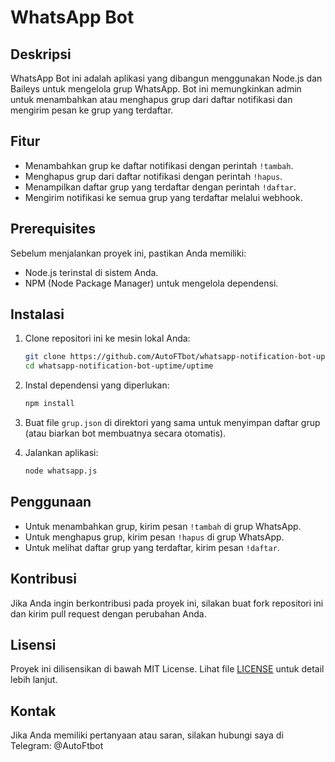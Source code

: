 # WhatsApp Bot

## Deskripsi
WhatsApp Bot ini adalah aplikasi yang dibangun menggunakan Node.js dan Baileys untuk mengelola grup WhatsApp. Bot ini memungkinkan admin untuk menambahkan atau menghapus grup dari daftar notifikasi dan mengirim pesan ke grup yang terdaftar.

## Fitur
- Menambahkan grup ke daftar notifikasi dengan perintah `!tambah`.
- Menghapus grup dari daftar notifikasi dengan perintah `!hapus`.
- Menampilkan daftar grup yang terdaftar dengan perintah `!daftar`.
- Mengirim notifikasi ke semua grup yang terdaftar melalui webhook.

## Prerequisites
Sebelum menjalankan proyek ini, pastikan Anda memiliki:
- Node.js terinstal di sistem Anda.
- NPM (Node Package Manager) untuk mengelola dependensi.

## Instalasi
1. Clone repositori ini ke mesin lokal Anda:
   ```bash
   git clone https://github.com/AutoFTbot/whatsapp-notification-bot-uptime.git
   cd whatsapp-notification-bot-uptime/uptime
   ```

2. Instal dependensi yang diperlukan:
   ```bash
   npm install
   ```

3. Buat file `grup.json` di direktori yang sama untuk menyimpan daftar grup (atau biarkan bot membuatnya secara otomatis).

4. Jalankan aplikasi:
   ```bash
   node whatsapp.js
   ```

## Penggunaan
- Untuk menambahkan grup, kirim pesan `!tambah` di grup WhatsApp.
- Untuk menghapus grup, kirim pesan `!hapus` di grup WhatsApp.
- Untuk melihat daftar grup yang terdaftar, kirim pesan `!daftar`.

## Kontribusi
Jika Anda ingin berkontribusi pada proyek ini, silakan buat fork repositori ini dan kirim pull request dengan perubahan Anda.

## Lisensi
Proyek ini dilisensikan di bawah MIT License. Lihat file [LICENSE](LICENSE) untuk detail lebih lanjut.

## Kontak
Jika Anda memiliki pertanyaan atau saran, silakan hubungi saya di Telegram: @AutoFtbot
